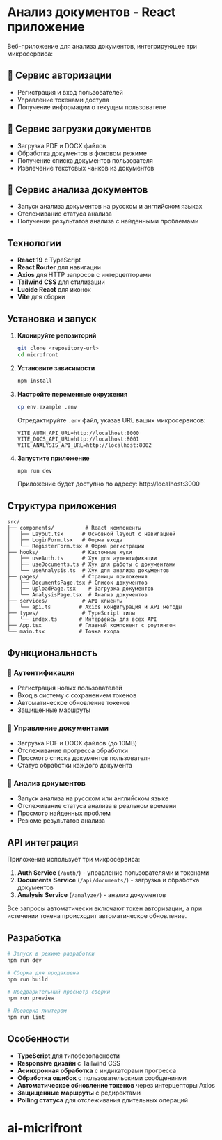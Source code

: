 # Анализ документов - React приложение

Веб-приложение для анализа документов, интегрирующее три микросервиса:

## 🔐 Сервис авторизации
- Регистрация и вход пользователей
- Управление токенами доступа
- Получение информации о текущем пользователе

## 📄 Сервис загрузки документов
- Загрузка PDF и DOCX файлов
- Обработка документов в фоновом режиме
- Получение списка документов пользователя
- Извлечение текстовых чанков из документов

## 🧠 Сервис анализа документов
- Запуск анализа документов на русском и английском языках
- Отслеживание статуса анализа
- Получение результатов анализа с найденными проблемами

## Технологии

- **React 19** с TypeScript
- **React Router** для навигации
- **Axios** для HTTP запросов с интерцепторами
- **Tailwind CSS** для стилизации
- **Lucide React** для иконок
- **Vite** для сборки

## Установка и запуск

1. **Клонируйте репозиторий**
   ```bash
   git clone <repository-url>
   cd microfront
   ```

2. **Установите зависимости**
   ```bash
   npm install
   ```

3. **Настройте переменные окружения**
   ```bash
   cp env.example .env
   ```
   
   Отредактируйте `.env` файл, указав URL ваших микросервисов:
   ```env
   VITE_AUTH_API_URL=http://localhost:8000
   VITE_DOCS_API_URL=http://localhost:8001
   VITE_ANALYSIS_API_URL=http://localhost:8002
   ```

4. **Запустите приложение**
   ```bash
   npm run dev
   ```

   Приложение будет доступно по адресу: http://localhost:3000

## Структура приложения

```
src/
├── components/          # React компоненты
│   ├── Layout.tsx      # Основной layout с навигацией
│   ├── LoginForm.tsx   # Форма входа
│   └── RegisterForm.tsx # Форма регистрации
├── hooks/              # Кастомные хуки
│   ├── useAuth.ts      # Хук для аутентификации
│   ├── useDocuments.ts # Хук для работы с документами
│   └── useAnalysis.ts  # Хук для анализа документов
├── pages/              # Страницы приложения
│   ├── DocumentsPage.tsx # Список документов
│   ├── UploadPage.tsx    # Загрузка документов
│   └── AnalysisPage.tsx  # Анализ документов
├── services/           # API клиенты
│   └── api.ts         # Axios конфигурация и API методы
├── types/              # TypeScript типы
│   └── index.ts       # Интерфейсы для всех API
├── App.tsx            # Главный компонент с роутингом
└── main.tsx           # Точка входа
```

## Функциональность

### 🔐 Аутентификация
- Регистрация новых пользователей
- Вход в систему с сохранением токенов
- Автоматическое обновление токенов
- Защищенные маршруты

### 📄 Управление документами
- Загрузка PDF и DOCX файлов (до 10MB)
- Отслеживание прогресса обработки
- Просмотр списка документов пользователя
- Статус обработки каждого документа

### 🧠 Анализ документов
- Запуск анализа на русском или английском языке
- Отслеживание статуса анализа в реальном времени
- Просмотр найденных проблем
- Резюме результатов анализа

## API интеграция

Приложение использует три микросервиса:

1. **Auth Service** (`/auth/`) - управление пользователями и токенами
2. **Documents Service** (`/api/documents/`) - загрузка и обработка документов
3. **Analysis Service** (`/analyze/`) - анализ документов

Все запросы автоматически включают токен авторизации, а при истечении токена происходит автоматическое обновление.

## Разработка

```bash
# Запуск в режиме разработки
npm run dev

# Сборка для продакшена
npm run build

# Предварительный просмотр сборки
npm run preview

# Проверка линтером
npm run lint
```

## Особенности

- **TypeScript** для типобезопасности
- **Responsive дизайн** с Tailwind CSS
- **Асинхронная обработка** с индикаторами прогресса
- **Обработка ошибок** с пользовательскими сообщениями
- **Автоматическое обновление токенов** через интерцепторы Axios
- **Защищенные маршруты** с редиректами
- **Polling статуса** для отслеживания длительных операций
# ai-micrifront
